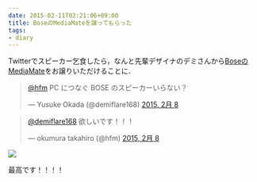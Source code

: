 ```yaml
---
date: 2015-02-11T02:21:06+09:00
title: BoseのMediaMateを譲ってもらった
tags:
- diary
---
```

Twitterでスピーカー乞食したら，なんと先輩デザイナのデミさんから[BoseのMediaMate](http://www.bose.co.jp/jp_jp?url=/consumer_audio/user_support/products/multimedia_speakers/mm/mm_data.jsp)をお譲りいただけることに．

<blockquote class="twitter-tweet" lang="ja"><p lang="ja" dir="ltr"><a href="https://twitter.com/hfm">@hfm</a> PC につなぐ BOSE のスピーカーいらない？</p>&mdash; Yusuke Okada (@demiflare168) <a href="https://twitter.com/demiflare168/status/564408217938055168">2015, 2月 8</a></blockquote>
<script async src="//platform.twitter.com/widgets.js" charset="utf-8"></script>

<blockquote class="twitter-tweet" lang="ja"><p lang="ja" dir="ltr"><a href="https://twitter.com/demiflare168">@demiflare168</a> 欲しいです！！！</p>&mdash; okumura takahiro (@hfm) <a href="https://twitter.com/hfm/status/564408255569334272">2015, 2月 8</a></blockquote>

![](http://30d.jp/img/hfm/public/cb458ebb-5959-4121-b383-cf2c4be48028_medium.jpg)

最高です！！！！

